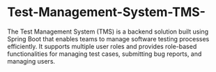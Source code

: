 # Test-Management-System-TMS-
The Test Management System (TMS) is a backend solution built using Spring Boot that enables teams to manage software testing processes efficiently. It supports multiple user roles and provides role-based functionalities for managing test cases, submitting bug reports, and managing users.
